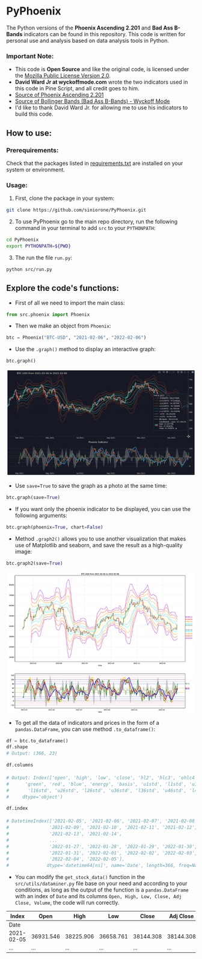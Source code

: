 # PyPhoenix
The Python versions of the **Phoenix Ascending 2.201** and **Bad Ass B-Bands** indicators can be found in this repository. This code is written for personal use and analysis based on data analysis tools in Python. 

### Important Note:
* This code is **Open Source** and like the original code, is licensed under the [Mozilla Public License Version 2.0](LICENSE).
* **David Ward Jr  at wyckoffmode.com** wrote the two indicators used in this code in Pine Script, and all credit goes to him. 
* [Source of Phoenix Ascending 2.201](https://www.tradingview.com/script/ay9QX4dy-Phoenix-Ascending-2-201/)
* [Source of Bollinger Bands (Bad Ass B-Bands) - Wyckoff Mode](https://www.tradingview.com/script/QEpj11yZ-Bollinger-Bands-Bad-Ass-B-Bands-Wyckoff-Mode/)
* I'd like to thank David Ward Jr. for allowing me to use his indicators to build this code. 

## How to use:

### Prerequirements: 
Check that the packages listed in [requirements.txt](requirements.txt) are installed on your system or environment. 

### Usage:
1. First, clone the package in your system:

```bash
git clone https://github.com/siniorone/PyPhoenix.git
```
2. To use PyPhoenix go to the main repo directory, run the following command in your terminal to add ```src``` to your ```PYTHONPATH```:

```bash
cd PyPhoenix
export PYTHONPATH=${PWD}
```
3. The run the file ```run.py```:
```bash
python src/run.py
```

## Explore the code's functions:
* First of all we need to import the main class: 
```python
from src.phoenix import Phoenix
```
* Then we make an object from ```Phoenix```:
```python
btc = Phoenix("BTC-USD", "2021-02-06", "2022-02-06")
```
* Use the ```.graph()``` method to display an interactive graph:
```python
btc.graph()
```
![Interactive Graph](src/data/graph-interactive.gif)

* Use ```save=True``` to save the graph as a photo at the same time:
```python
btc.graph(save=True)
```
* If you want only the phoenix indicator to be displayed, you can use the following arguments:
```python
btc.graph(phoenix=True, chart=False)
```
* Method ```.graph2()``` allows you to use another visualization that makes use of Matplotlib and seaborn, and save the result as a high-quality image:
```python
btc.graph2(save=True)
```
![Matplotlib Visualization](src/data/BTC-USD_1644180118.png)

* To get all the data of indicators and prices in the form of a ```pandas.DataFrame```, you can use method ```.to_dataframe()```:
```python
df = btc.to_dataframe()
df.shape
# Output: (366, 23)
```

```python
df.columns

# Output: Index(['open', 'high', 'low', 'close', 'hl2', 'hlc3', 'ohlc4', 'volume',
#      'green', 'red', 'blue', 'energy', 'basis', 'u1std', 'l1std', 'u16std',
#       'l16std', 'u26std', 'l26std', 'u36std', 'l36std', 'u46std', 'l46std'],
#     dtype='object')
```

```python
df.index

# DatetimeIndex(['2021-02-05', '2021-02-06', '2021-02-07', '2021-02-08',
#               '2021-02-09', '2021-02-10', '2021-02-11', '2021-02-12',
#               '2021-02-13', '2021-02-14',
#               ...
#               '2022-01-27', '2022-01-28', '2022-01-29', '2022-01-30',
#               '2022-01-31', '2022-02-01', '2022-02-02', '2022-02-03',
#               '2022-02-04', '2022-02-05'],
#              dtype='datetime64[ns]', name='Date', length=366, freq=None)
```
* You can modify the ```get_stock_data()``` function in the ```src/utils/dataminer.py``` file base on your need and according to your conditions, as long as the output of the function is a ```pandas.DataFrame``` with an index of ```Date``` and its columns ```Open, High, Low, Close, Adj Close, Volume```, the code will run correctly. 


| Index  | Open | High |	Low |	Close |	Adj Close |	Volume|
|---|---|---|---|---|---|---|
|Date | | | | | | 
|2021-02-05|36931.546|38225.906|36658.761|38144.308|38144.308|58598066|
|...|...|...|...|...|...|...|
